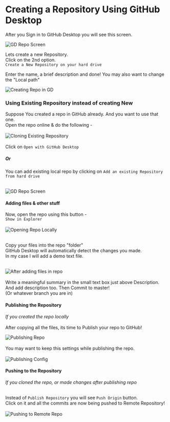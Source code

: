 # Creating a Repository Using GitHub Desktop

After you Sign in to GitHub Desktop you will see this screen.

![GD Repo Screen](Assets/Gd_Repo_Screen.png)<br>

Lets create a new Repository.<br>
Click on the 2nd option.<br>
`Create a New Repository on your hard drive`<br>

Enter the name, a brief description and done!
You may also want to change the "Local path"

![Creating Repo in GD](Assets/Creating_Repo_in_Gd.png)<br>

### Using Existing Repository instead of creating New

Suppose You created a repo in GitHub already. And you want to use that one.
<br>Open the repo online & do the following - <br><br>
![Cloning Existing Repository](Assets/Cloning_Repo_Into_Gd.png)<br><Br>
Click on `Open with GitHub Desktop`
<br>

##### Or<br>

You can add existing local repo by clicking on `Add an existing Repository from hard drive`<br><br>

![GD Repo Screen](Assets/Gd_Repo_Screen.png)<br>

#### Adding files & other stuff

Now, open the repo using this button -<br>
`Show in Explorer`<br><br>
![Opening Repo Locally](Assets/Opening_Repo_locally.png)<br><br>

Copy your files into the repo "folder"<br>
GitHub Desktop will automatically detect the changes you made.<br>
In my case I will add a demo text file.<br><br>

![After adding files in repo](Assets/Adding_Files_in_Gd.png)
<br><br>
Write a meaningful summary in the small text box just above Description. And add description too. Then Commit to master!<br>
(Or whatever branch you are in)

#### Publishing the Repository

_If you created the repo locally_<br><br>
After copying all the files, its time to Publish your repo to GitHub!

![Publishing Repo](Assets/Publishing_Repo.png)
<br><br>
You may want to keep this settings while publishing the repo.<br><br>
![Publishing Config](Assets/Publishing_Config.png)

#### Pushing to the Repository

_If you cloned the repo, or made changes after publishing repo_<br><br>

Instead of `Publish Repository` you will see `Push Origin` button.<br> Click on it and all the commits are now being pushed to Remote Repository!<br><br>
![Pushing to Remote Repo](Assets/Push_Origin_in_Gd.png)
